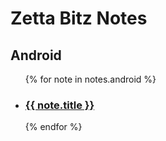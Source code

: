 # Zetta Bitz Notes

<h2>Android</h2>

<ul>
  {% for note in notes.android %}
    <li>
      <h3><a href="{{ note.url }}">{{ note.title }}</a></h3>
    </li>
  {% endfor %}
</ul>